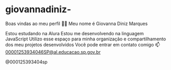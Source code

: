# giovannadiniz-
Boas vindas ao meu perfil 💙💙
Meu nome é Giovanna Diniz Marques

Estou estudando na Alura
Estou me desenvolvendo na linguagem JavaScript
Utilizo esse espaço para minha organização e compartilhamento dos meu projetos desenvolvidos
Você pode entrar em contato comigo 📫
00001253934046SP@al.educacao.sp.gov.br

@000125393404sp

